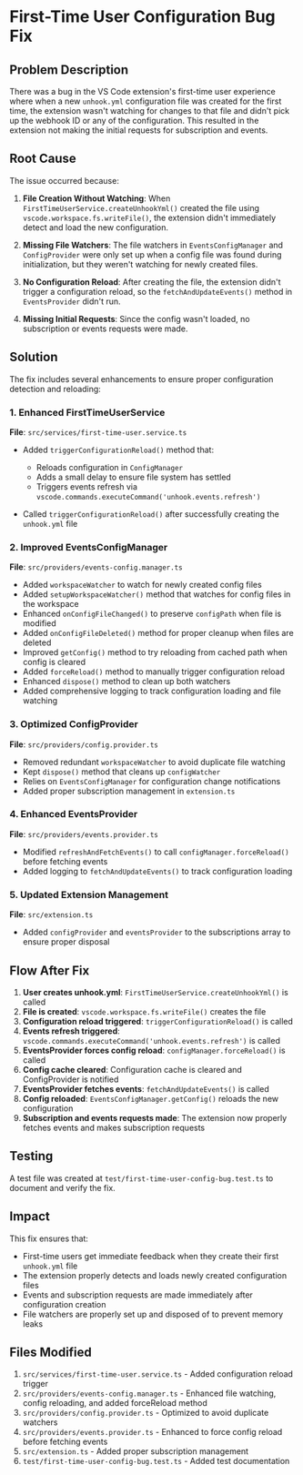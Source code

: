 # First-Time User Configuration Bug Fix

## Problem Description

There was a bug in the VS Code extension's first-time user experience where when a new `unhook.yml` configuration file was created for the first time, the extension wasn't watching for changes to that file and didn't pick up the webhook ID or any of the configuration. This resulted in the extension not making the initial requests for subscription and events.

## Root Cause

The issue occurred because:

1. **File Creation Without Watching**: When `FirstTimeUserService.createUnhookYml()` created the file using `vscode.workspace.fs.writeFile()`, the extension didn't immediately detect and load the new configuration.

2. **Missing File Watchers**: The file watchers in `EventsConfigManager` and `ConfigProvider` were only set up when a config file was found during initialization, but they weren't watching for newly created files.

3. **No Configuration Reload**: After creating the file, the extension didn't trigger a configuration reload, so the `fetchAndUpdateEvents()` method in `EventsProvider` didn't run.

4. **Missing Initial Requests**: Since the config wasn't loaded, no subscription or events requests were made.

## Solution

The fix includes several enhancements to ensure proper configuration detection and reloading:

### 1. Enhanced FirstTimeUserService

**File**: `src/services/first-time-user.service.ts`

- Added `triggerConfigurationReload()` method that:
  - Reloads configuration in `ConfigManager`
  - Adds a small delay to ensure file system has settled
  - Triggers events refresh via `vscode.commands.executeCommand('unhook.events.refresh')`

- Called `triggerConfigurationReload()` after successfully creating the `unhook.yml` file

### 2. Improved EventsConfigManager

**File**: `src/providers/events-config.manager.ts`

- Added `workspaceWatcher` to watch for newly created config files
- Added `setupWorkspaceWatcher()` method that watches for config files in the workspace
- Enhanced `onConfigFileChanged()` to preserve `configPath` when file is modified
- Added `onConfigFileDeleted()` method for proper cleanup when files are deleted
- Improved `getConfig()` method to try reloading from cached path when config is cleared
- Added `forceReload()` method to manually trigger configuration reload
- Enhanced `dispose()` method to clean up both watchers
- Added comprehensive logging to track configuration loading and file watching

### 3. Optimized ConfigProvider

**File**: `src/providers/config.provider.ts`

- Removed redundant `workspaceWatcher` to avoid duplicate file watching
- Kept `dispose()` method that cleans up `configWatcher`
- Relies on `EventsConfigManager` for configuration change notifications
- Added proper subscription management in `extension.ts`

### 4. Enhanced EventsProvider

**File**: `src/providers/events.provider.ts`

- Modified `refreshAndFetchEvents()` to call `configManager.forceReload()` before fetching events
- Added logging to `fetchAndUpdateEvents()` to track configuration loading

### 5. Updated Extension Management

**File**: `src/extension.ts`

- Added `configProvider` and `eventsProvider` to the subscriptions array to ensure proper disposal

## Flow After Fix

1. **User creates unhook.yml**: `FirstTimeUserService.createUnhookYml()` is called
2. **File is created**: `vscode.workspace.fs.writeFile()` creates the file
3. **Configuration reload triggered**: `triggerConfigurationReload()` is called
4. **Events refresh triggered**: `vscode.commands.executeCommand('unhook.events.refresh')` is called
5. **EventsProvider forces config reload**: `configManager.forceReload()` is called
6. **Config cache cleared**: Configuration cache is cleared and ConfigProvider is notified
7. **EventsProvider fetches events**: `fetchAndUpdateEvents()` is called
8. **Config reloaded**: `EventsConfigManager.getConfig()` reloads the new configuration
9. **Subscription and events requests made**: The extension now properly fetches events and makes subscription requests

## Testing

A test file was created at `test/first-time-user-config-bug.test.ts` to document and verify the fix.

## Impact

This fix ensures that:
- First-time users get immediate feedback when they create their first `unhook.yml` file
- The extension properly detects and loads newly created configuration files
- Events and subscription requests are made immediately after configuration creation
- File watchers are properly set up and disposed of to prevent memory leaks

## Files Modified

1. `src/services/first-time-user.service.ts` - Added configuration reload trigger
2. `src/providers/events-config.manager.ts` - Enhanced file watching, config reloading, and added forceReload method
3. `src/providers/config.provider.ts` - Optimized to avoid duplicate watchers
4. `src/providers/events.provider.ts` - Enhanced to force config reload before fetching events
5. `src/extension.ts` - Added proper subscription management
6. `test/first-time-user-config-bug.test.ts` - Added test documentation